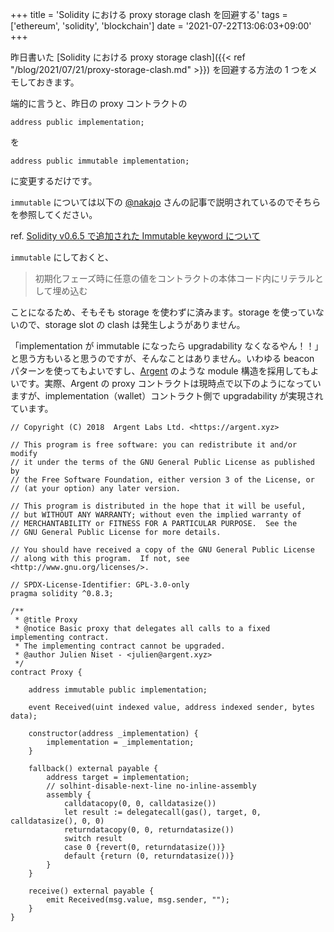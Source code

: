 +++
title = 'Solidity における proxy storage clash を回避する'
tags = ['ethereum', 'solidity', 'blockchain']
date = '2021-07-22T13:06:03+09:00'
+++

昨日書いた [Solidity における proxy storage clash]({{< ref "/blog/2021/07/21/proxy-storage-clash.md" >}}) を回避する方法の 1 つをメモしておきます。

<!-- more -->

端的に言うと、昨日の proxy コントラクトの

```solidity
address public implementation;
```

を

```solidity
address public immutable implementation;
```

に変更するだけです。

`immutable` については以下の [@nakajo](https://twitter.com/nakajo) さんの記事で説明されているのでそちらを参照してください。

ref. [Solidity v0.6.5 で追加された Immutable keyword について](https://y-nakajo.hatenablog.com/entry/2020/05/28/111801)

`immutable` にしておくと、

> 初期化フェーズ時に任意の値をコントラクトの本体コード内にリテラルとして埋め込む

ことになるため、そもそも storage を使わずに済みます。storage を使っていないので、storage slot の clash は発生しようがありません。

「implementation が immutable になったら upgradability なくなるやん！！」と思う方もいると思うのですが、そんなことはありません。いわゆる beacon パターンを使ってもよいですし、[Argent](https://github.com/argentlabs/argent-contracts) のような module 構造を採用してもよいです。実際、Argent の proxy コントラクトは現時点で以下のようになっていますが、implementation（wallet）コントラクト側で upgradability が実現されています。

```solidity
// Copyright (C) 2018  Argent Labs Ltd. <https://argent.xyz>

// This program is free software: you can redistribute it and/or modify
// it under the terms of the GNU General Public License as published by
// the Free Software Foundation, either version 3 of the License, or
// (at your option) any later version.

// This program is distributed in the hope that it will be useful,
// but WITHOUT ANY WARRANTY; without even the implied warranty of
// MERCHANTABILITY or FITNESS FOR A PARTICULAR PURPOSE.  See the
// GNU General Public License for more details.

// You should have received a copy of the GNU General Public License
// along with this program.  If not, see <http://www.gnu.org/licenses/>.

// SPDX-License-Identifier: GPL-3.0-only
pragma solidity ^0.8.3;

/**
 * @title Proxy
 * @notice Basic proxy that delegates all calls to a fixed implementing contract.
 * The implementing contract cannot be upgraded.
 * @author Julien Niset - <julien@argent.xyz>
 */
contract Proxy {

    address immutable public implementation;

    event Received(uint indexed value, address indexed sender, bytes data);

    constructor(address _implementation) {
        implementation = _implementation;
    }

    fallback() external payable {
        address target = implementation;
        // solhint-disable-next-line no-inline-assembly
        assembly {
            calldatacopy(0, 0, calldatasize())
            let result := delegatecall(gas(), target, 0, calldatasize(), 0, 0)
            returndatacopy(0, 0, returndatasize())
            switch result
            case 0 {revert(0, returndatasize())}
            default {return (0, returndatasize())}
        }
    }

    receive() external payable {
        emit Received(msg.value, msg.sender, "");
    }
}
```
